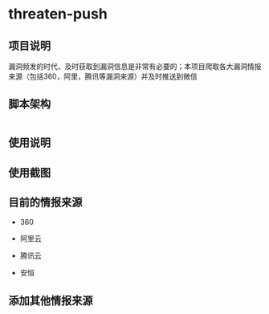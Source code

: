 # threaten-push
## 项目说明

漏洞频发的时代，及时获取到漏洞信息是非常有必要的；本项目爬取各大漏洞情报来源（包括360，阿里，腾讯等漏洞来源）并及时推送到微信

## 脚本架构

```
```



## 使用说明



## 使用截图



## 目前的情报来源

- 360

- 阿里云

- 腾讯云

- 安恒

## 添加其他情报来源

